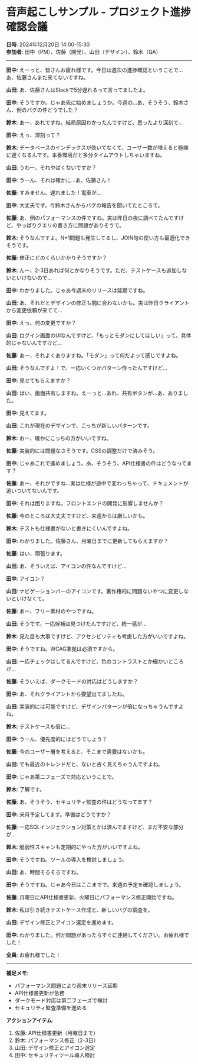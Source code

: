 # 音声起こしサンプル - プロジェクト進捗確認会議

**日時**: 2024年12月20日 14:00-15:30  
**参加者**: 田中（PM）、佐藤（開発）、山田（デザイン）、鈴木（QA）

---

**田中**: えーっと、皆さんお疲れ様です。今日は週次の進捗確認ということで...あ、佐藤さんまだ来てないですね。

**山田**: あ、佐藤さんはSlackで5分遅れるって言ってましたよ。

**田中**: そうですか。じゃあ先に始めましょうか。今週の...あ、そうそう、鈴木さん、例のバグの件どうでした？

**鈴木**: あー、あれですね。結局原因わかったんですけど、思ったより深刻で...

**田中**: えっ、深刻って？

**鈴木**: データベースのインデックスが効いてなくて、ユーザー数が増えると極端に遅くなるんです。本番環境だと多分タイムアウトしちゃいますね。

**山田**: うわー、それやばくないですか？

**田中**: うーん、それは確かに...あ、佐藤さん！

**佐藤**: すみません、遅れました！電車が...

**田中**: 大丈夫です。今鈴木さんからバグの報告を聞いてたところで。

**佐藤**: あ、例のパフォーマンスの件ですね。実は昨日の夜に調べてたんですけど、やっぱりクエリの書き方に問題がありそうで。

**鈴木**: そうなんですよ。N+1問題も発生してるし、JOIN句の使い方も最適化できそうです。

**佐藤**: 修正にどのくらいかかりそうですか？

**鈴木**: んー、2-3日あれば何とかなりそうです。ただ、テストケースも追加しないといけないので...

**田中**: わかりました。じゃあ今週末のリリースは延期ですね。

**山田**: あ、それだとデザインの修正も間に合わないかも。実は昨日クライアントから変更依頼が来てて...

**田中**: えっ、何の変更ですか？

**山田**: ログイン画面のUIなんですけど、「もっとモダンにしてほしい」って。具体的じゃないんですけど...

**佐藤**: あー、それよくありますね。「モダン」って何だよって感じですよね。

**山田**: そうなんですよ！で、一応いくつかパターン作ったんですけど...

**田中**: 見せてもらえますか？

**山田**: はい、画面共有しますね。えーっと...あれ、共有ボタンが...あ、ありました。

**田中**: 見えてます。

**山田**: これが現在のデザインで、こっちが新しいパターンです。

**鈴木**: おー、確かにこっちの方がいいですね。

**佐藤**: 実装的には問題なさそうです。CSSの調整だけで済みそう。

**田中**: じゃあこれで進めましょう。あ、そうそう、API仕様書の件はどうなってます？

**佐藤**: あー、それがですね...実は仕様が途中で変わっちゃって、ドキュメントが追いついてないんです。

**田中**: それは困りますね。フロントエンドの開発に影響しませんか？

**佐藤**: 今のところは大丈夫ですけど、来週からは厳しいかも。

**鈴木**: テストも仕様書がないと書きにくいんですよね。

**田中**: わかりました。佐藤さん、月曜日までに更新してもらえますか？

**佐藤**: はい、頑張ります。

**山田**: あ、そういえば、アイコンの件なんですけど...

**田中**: アイコン？

**山田**: ナビゲーションバーのアイコンです。著作権的に問題ないやつに変更しないといけなくて。

**佐藤**: あー、フリー素材のやつですね。

**山田**: そうです。一応候補は見つけたんですけど、統一感が...

**鈴木**: 見た目も大事ですけど、アクセシビリティも考慮した方がいいですよね。

**田中**: そうですね。WCAG準拠は必須ですから。

**山田**: 一応チェックはしてるんですけど、色のコントラストとか細かいところが...

**佐藤**: そういえば、ダークモードの対応はどうしますか？

**田中**: あ、それクライアントから要望出てましたね。

**山田**: 実装的には可能ですけど、デザインパターンが倍になっちゃうんですよね。

**鈴木**: テストケースも倍に...

**田中**: うーん、優先度的にはどうでしょう？

**佐藤**: 今のユーザー層を考えると、そこまで需要はないかも。

**山田**: でも最近のトレンドだと、ないと古く見えちゃうんですよね。

**田中**: じゃあ第二フェーズで対応ということで。

**鈴木**: 了解です。

**佐藤**: あ、そうそう、セキュリティ監査の件はどうなってます？

**田中**: 来月予定してます。準備はどうですか？

**佐藤**: 一応SQLインジェクション対策とかは済んでますけど、まだ不安な部分が...

**鈴木**: 脆弱性スキャンも定期的にやった方がいいですよね。

**田中**: そうですね。ツールの導入を検討しましょう。

**山田**: あ、時間そろそろですね。

**田中**: そうですね。じゃあ今日はここまでで。来週の予定を確認しましょう。

**佐藤**: 月曜日にAPI仕様書更新、火曜日にパフォーマンス修正開始ですね。

**鈴木**: 私は引き続きテストケース作成と、新しいバグの調査を。

**山田**: デザイン修正とアイコン選定を進めます。

**田中**: わかりました。何か問題があったらすぐに連絡してください。お疲れ様でした！

**全員**: お疲れ様でした！

---

**補足メモ**:
- パフォーマンス問題により週末リリース延期
- API仕様書更新が急務
- ダークモード対応は第二フェーズで検討
- セキュリティ監査準備を進める

**アクションアイテム**:
1. 佐藤: API仕様書更新（月曜日まで）
2. 鈴木: パフォーマンス修正（2-3日）
3. 山田: デザイン修正とアイコン選定
4. 田中: セキュリティツール導入検討 